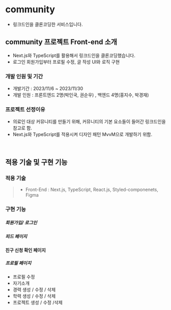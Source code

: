 # community

- 링크드인을 클론코딩한 서비스입니다.<br/>

## community 프로젝트 Front-end 소개

- Next.js와 TypeScript를 활용해서 링크드인을 클론코딩했습니다.
- 로그인 회원가입부터 프로필 수정, 글 작성 UI와 로직 구현
  
### 개발 인원 및 기간

- 개발기간 : 2023/11/6 ~ 2023/11/30
- 개발 인원 : 프론트엔드 2명(박인국, 권순우) , 백엔드 4명(홍지수, 박경재)


### 프로젝트 선정이유

- 의료인 대상 커뮤니티를 만들기 위해, 커뮤니티의 기본 요소들이 들어간 링크드인을 참고로 함.
- Next.js와 TypeScript를 적용시켜 디자인 패턴 MvvM으로 개발하기 위함.



<br>

## 적용 기술 및 구현 기능

### 적용 기술

> - Front-End : Next.js, TypeScript, React.js, Styled-componenets, Figma


### 구현 기능

##### 회원가입/ 로그인

##### 피드 페이지

#### 친구 신청 확인 페이지

##### 프로필 페이지
- 프로필 수정
- 자기소개
- 경력 생성 / 수정 / 삭제
- 학력 생성 / 수정 / 삭제
-  프로젝트 생성 / 수정 /삭제


<br/>

